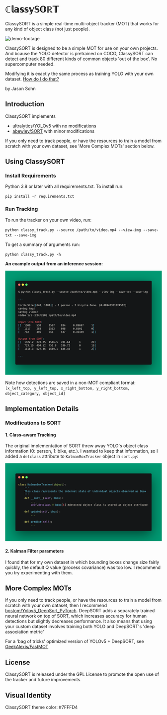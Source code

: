 # ℂ𝕝𝕒𝕤𝕤𝕪𝕊𝕆ℝ𝕋
ClassySORT is a simple real-time multi-object tracker (MOT) that works for any kind of object class (not just people).

![demo-footage](velon2019-ps-gif.gif)

ClassySORT is designed to be a simple MOT for use on your own projects. And bcause the YOLO detector is pretrained on COCO, ClassySORT can detect and track 80 different kinds of common objects 'out of the box'. No supercomputer needed.

Modifying it is exactly the same process as training YOLO with your own dataset. [How do I do that?](https://github.com/ultralytics/yolov5/wiki/Train-Custom-Data)

by Jason Sohn

## Introduction
ClassySORT implements 
+ [ultralytics/YOLOv5](https://github.com/ultralytics/yolov5/wiki) with no modifications
+ [abewley/SORT](https://github.com/abewley/sort) with minor modifications

If you only need to track people, or have the resources to train a model from scratch with your own dataset, see 'More Complex MOTs' section below.

## Using ClassySORT

### Install Requirements
Python 3.8 or later with all requirements.txt. To install run:

`pip install -r requirements.txt`

### Run Tracking

To run the tracker on your own video, run:

`python classy_track.py --source /path/to/video.mp4 --view-img --save-txt --save-img`

To get a summary of arguments run:

`python classy_track.py -h`

**An example output from an inference session:**

![classy_track](assets/sample_inf.png)

Note how detections are saved in a non-MOT compliant format:
`[x_left_top, y_left_top, x_right_bottom, y_right_bottom, object_category, object_id]`

## Implementation Details

### Modifications to SORT

#### 1. Class-aware Tracking

The original implementation of SORT threw away YOLO's object class information (0: person, 1: bike, etc.).
I wanted to keep that information, so I added a `detclass` attribute to `KalmanBoxTracker` object in `sort.py`:

![modifications_to_sort_schematic](assets/sort-mod.png)

#### 2. Kalman Filter parameters

I found that for my own dataset in which bounding boxes change size fairly quickly, the default Q value (process covariance) was too low. I recommend you try experimenting with them.


## More Complex MOTs
If you only need to track people, or have the resources to train a model from scratch with your own dataset, then I recommend [bostom/Yolov5_DeepSort_PyTorch](https://github.com/mikel-brostrom/Yolov5_DeepSort_Pytorch).
DeepSORT adds a separately trained neural network on top of SORT, which increases accuracy for human detections but slightly decreases performance.
It also means that using your custom dataset involves training both YOLO and DeepSORT's 'deep association metric'

For a 'bag of tricks' optimized version of YOLOv5 + DeepSORT, see [GeekAlexis/FastMOT](https://github.com/GeekAlexis/FastMOT)

## License

ClassySORT is released under the GPL License to promote the open use of the tracker and future improvements.

## Visual Identity
ClassySORT theme color: #7FFFD4
